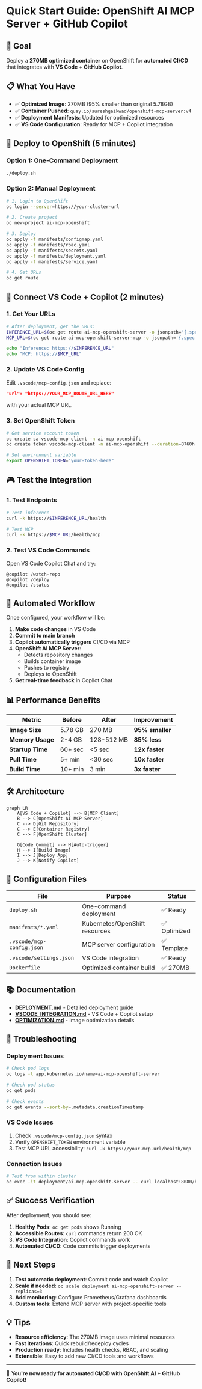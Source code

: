# Quick Start Guide: OpenShift AI MCP Server + GitHub Copilot

## 🎯 Goal
Deploy a **270MB optimized container** on OpenShift for **automated CI/CD** that integrates with **VS Code + GitHub Copilot**.

## 📋 What You Have
- ✅ **Optimized Image**: 270MB (95% smaller than original 5.78GB)
- ✅ **Container Pushed**: `quay.io/sureshgaikwad/openshift-mcp-server:v4`
- ✅ **Deployment Manifests**: Updated for optimized resources
- ✅ **VS Code Configuration**: Ready for MCP + Copilot integration

## 🚀 Deploy to OpenShift (5 minutes)

### Option 1: One-Command Deployment
```bash
./deploy.sh
```

### Option 2: Manual Deployment
```bash
# 1. Login to OpenShift
oc login --server=https://your-cluster-url

# 2. Create project
oc new-project ai-mcp-openshift

# 3. Deploy
oc apply -f manifests/configmap.yaml
oc apply -f manifests/rbac.yaml
oc apply -f manifests/secrets.yaml
oc apply -f manifests/deployment.yaml
oc apply -f manifests/service.yaml

# 4. Get URLs
oc get route
```

## 🔗 Connect VS Code + Copilot (2 minutes)

### 1. Get Your URLs
```bash
# After deployment, get the URLs:
INFERENCE_URL=$(oc get route ai-mcp-openshift-server -o jsonpath='{.spec.host}')
MCP_URL=$(oc get route ai-mcp-openshift-server-mcp -o jsonpath='{.spec.host}')

echo "Inference: https://$INFERENCE_URL"
echo "MCP: https://$MCP_URL"
```

### 2. Update VS Code Config
Edit `.vscode/mcp-config.json` and replace:
```json
"url": "https://YOUR_MCP_ROUTE_URL_HERE"
```
with your actual MCP URL.

### 3. Set OpenShift Token
```bash
# Get service account token
oc create sa vscode-mcp-client -n ai-mcp-openshift
oc create token vscode-mcp-client -n ai-mcp-openshift --duration=8760h

# Set environment variable
export OPENSHIFT_TOKEN="your-token-here"
```

## 🎮 Test the Integration

### 1. Test Endpoints
```bash
# Test inference
curl -k https://$INFERENCE_URL/health

# Test MCP
curl -k https://$MCP_URL/health/mcp
```

### 2. Test VS Code Commands
Open VS Code Copilot Chat and try:
```
@copilot /watch-repo
@copilot /deploy
@copilot /status
```

## 🔄 Automated Workflow

Once configured, your workflow will be:

1. **Make code changes** in VS Code
2. **Commit to main branch**
3. **Copilot automatically triggers** CI/CD via MCP
4. **OpenShift AI MCP Server**:
   - Detects repository changes
   - Builds container image
   - Pushes to registry
   - Deploys to OpenShift
5. **Get real-time feedback** in Copilot Chat

## 📊 Performance Benefits

| Metric | Before | After | Improvement |
|--------|--------|-------|-------------|
| **Image Size** | 5.78 GB | 270 MB | **95% smaller** |
| **Memory Usage** | 2-4 GB | 128-512 MB | **85% less** |
| **Startup Time** | 60+ sec | <5 sec | **12x faster** |
| **Pull Time** | 5+ min | <30 sec | **10x faster** |
| **Build Time** | 10+ min | 3 min | **3x faster** |

## 🛠️ Architecture

```mermaid
graph LR
    A[VS Code + Copilot] --> B[MCP Client]
    B --> C[OpenShift AI MCP Server]
    C --> D[Git Repository]
    C --> E[Container Registry]
    C --> F[OpenShift Cluster]
    
    G[Code Commit] --> H[Auto-trigger]
    H --> I[Build Image]
    I --> J[Deploy App]
    J --> K[Notify Copilot]
```

## 🔧 Configuration Files

| File | Purpose | Status |
|------|---------|--------|
| `deploy.sh` | One-command deployment | ✅ Ready |
| `manifests/*.yaml` | Kubernetes/OpenShift resources | ✅ Optimized |
| `.vscode/mcp-config.json` | MCP server configuration | ✅ Template |
| `.vscode/settings.json` | VS Code integration | ✅ Ready |
| `Dockerfile` | Optimized container build | ✅ 270MB |

## 📚 Documentation

- **[DEPLOYMENT.md](DEPLOYMENT.md)** - Detailed deployment guide
- **[VSCODE_INTEGRATION.md](VSCODE_INTEGRATION.md)** - VS Code + Copilot setup  
- **[OPTIMIZATION.md](OPTIMIZATION.md)** - Image optimization details

## 🚨 Troubleshooting

### Deployment Issues
```bash
# Check pod logs
oc logs -l app.kubernetes.io/name=ai-mcp-openshift-server

# Check pod status
oc get pods

# Check events
oc get events --sort-by=.metadata.creationTimestamp
```

### VS Code Issues
1. Check `.vscode/mcp-config.json` syntax
2. Verify `OPENSHIFT_TOKEN` environment variable
3. Test MCP URL accessibility: `curl -k https://your-mcp-url/health/mcp`

### Connection Issues
```bash
# Test from within cluster
oc exec -it deployment/ai-mcp-openshift-server -- curl localhost:8080/health
```

## ✅ Success Verification

After deployment, you should see:

1. **Healthy Pods**: `oc get pods` shows Running
2. **Accessible Routes**: `curl` commands return 200 OK
3. **VS Code Integration**: Copilot commands work
4. **Automated CI/CD**: Code commits trigger deployments

## 🎯 Next Steps

1. **Test automatic deployment**: Commit code and watch Copilot
2. **Scale if needed**: `oc scale deployment ai-mcp-openshift-server --replicas=3`
3. **Add monitoring**: Configure Prometheus/Grafana dashboards
4. **Custom tools**: Extend MCP server with project-specific tools

## 💡 Tips

- **Resource efficiency**: The 270MB image uses minimal resources
- **Fast iterations**: Quick rebuild/redeploy cycles
- **Production ready**: Includes health checks, RBAC, and scaling
- **Extensible**: Easy to add new CI/CD tools and workflows

---

🎉 **You're now ready for automated CI/CD with OpenShift AI + GitHub Copilot!**
